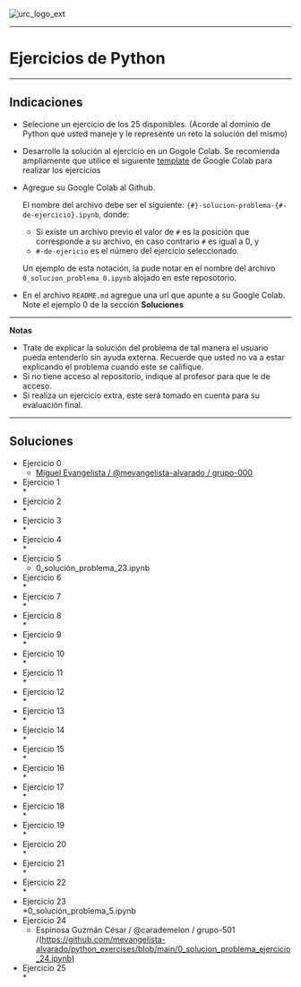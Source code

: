 ![urc_logo_ext](https://github.com/URC-MAC/.github/assets/28746720/1d2b04df-5870-457b-82ab-4eb97ec99e17)
___

# Ejercicios de Python 

_____

## Indicaciones

* Selecione un ejercicio de los 25 disponibles. (Acorde al dominio de Python que usted maneje y le represente un reto la solución del mismo)
* Desarrolle la solución al ejercicio en un Gogole Colab. Se recomienda ampliamente que utilice el siguiente [template](https://colab.research.google.com/drive/10vygSH7z_Nz6L0yswGtYL_OYL4pkwzbc?usp=sharing) de Google Colab para realizar los ejercicios 
* Agregue su Google Colab al Github.  
  
  El nombre del archivo debe ser el siguiente: `{#}-solucion-problema-{#-de-ejercicio}.ipynb`, donde:
   * Si existe un archivo previo el valor de `#` es la posición que corresponde a su archivo, en caso contrario `#` es igual a 0, y
   * `#-de-ejericio` es el número del ejercicio seleccionado.  
  
  Un ejemplo de esta notación, la pude notar en el nombre del archivo `0_solucion_problema_0.ipynb` alojado en este reposotorio.
* En el archivo `README.md` agregue una url que apunte a su Google Colab. Note el ejemplo 0 de la sección __Soluciones__
  
_____

**Notas**
* Trate de explicar la solución del problema de tal manera el usuario pueda entenderlo sin ayuda externa. Recuerde que usted no va a estar explicando el problema cuando este se califique.
* Si no tiene acceso al repositorio, indique al profesor para que le de acceso.
* Si realiza un ejercicio extra, este será tomado en cuenta para su evaluación final.

_____

## Soluciones

* Ejercicio 0
	* [Miguel Evangelista / @mevangelista-alvarado / grupo-000](https://github.com/mevangelista-alvarado/python_exercises/blob/main/0_solucion_problema_0.ipynb)
* Ejercicio 1  
	* 
* Ejercicio 2  
	*
* Ejercicio 3  
	*
* Ejercicio 4  
	* 
* Ejercicio 5  
	* 0_solución_problema_23.ipynb
* Ejercicio 6  
	*
* Ejercicio 7  
	* 
* Ejercicio 8  
	* 
* Ejercicio 9  
	*
* Ejercicio 10  
	* 
* Ejercicio 11  
	* 
* Ejercicio 12  
	*  
* Ejercicio 13  
	* 
* Ejercicio 14  
	* 
* Ejercicio 15  
	*
* Ejercicio 16  
	* 
* Ejercicio 17  
	* 
* Ejercicio 18  
	*
* Ejercicio 19  
	* 
* Ejercicio 20  
	* 
* Ejercicio 21  
	*
* Ejercicio 22  
	* 
* Ejercicio 23  
	*0_solución_problema_5.ipynb
* Ejercicio 24  
	* Espinosa Guzmán César / @carademelon / grupo-501 /(https://github.com/mevangelista-alvarado/python_exercises/blob/main/0_solucion_problema_ejercicio_24.ipynb)
* Ejercicio 25  
	* 

